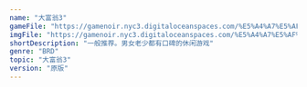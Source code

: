 ```yaml
---
name: "大富翁3"
gameFile: "https://gamenoir.nyc3.digitaloceanspaces.com/%E5%A4%A7%E5%AF%8C%E7%BF%813/rich3.zip"
imgFile: "https://gamenoir.nyc3.digitaloceanspaces.com/%E5%A4%A7%E5%AF%8C%E7%BF%813/original.webp"
shortDescription: "一般推荐。男女老少都有口碑的休闲游戏"
genre: "BRD"
topic: "大富翁3"
version: "原版"
---
```

